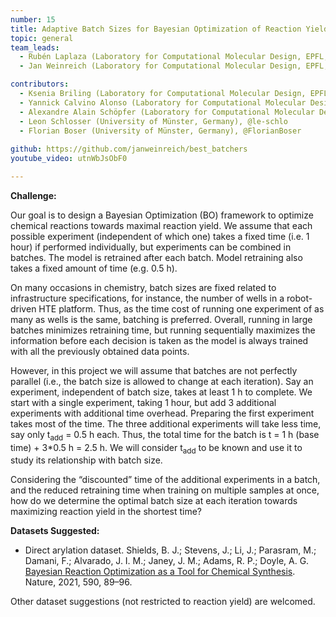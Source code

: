 ```yaml
---
number: 15
title: Adaptive Batch Sizes for Bayesian Optimization of Reaction Yield
topic: general
team_leads:
  - Rubén Laplaza (Laboratory for Computational Molecular Design, EPFL, Switzerland), @rlaplaza
  - Jan Weinreich (Laboratory for Computational Molecular Design, EPFL, Switzerland), @janweinreich

contributors:
  - Ksenia Briling (Laboratory for Computational Molecular Design, EPFL, Switzerland), @briling
  - Yannick Calvino Alonso (Laboratory for Computational Molecular Design, EPFL, Switzerland), @YAY-C
  - Alexandre Alain Schöpfer (Laboratory for Computational Molecular Design, EPFL, Switzerland), @aa-schoepfer
  - Leon Schlosser (University of Münster, Germany), @le-schlo
  - Florian Boser (University of Münster, Germany), @FlorianBoser
 
github: https://github.com/janweinreich/best_batchers
youtube_video: utnWbJsObF0

---
```


**Challenge:** 

Our goal is to design a Bayesian Optimization (BO) framework to optimize chemical reactions towards maximal reaction yield.
We assume that each possible experiment (independent of which one) takes a fixed time (i.e. 1 hour) if performed individually, but experiments can be combined in batches. The model is retrained after each batch. Model retraining also takes a fixed amount of time (e.g. 0.5 h). 

On many occasions in chemistry, batch sizes are fixed related to infrastructure specifications, for instance, the number of wells in a robot-driven HTE platform. Thus, as the time cost of running one experiment of as many as wells is the same, batching is preferred. Overall, running in large batches minimizes retraining time, but running sequentially maximizes the information before each decision is taken as the model is always trained with all the previously obtained data points.

However, in this project we will assume that batches are not perfectly parallel (i.e., the batch size is allowed to change at each iteration). Say an experiment, independent of batch size, takes at least 1 h to complete. We start with a single experiment, taking 1 hour, but add 3 additional experiments with additional time overhead. Preparing the first experiment takes most of the time. The three additional experiments will take less time, say only t<sub>add</sub> = 0.5 h each. Thus, the total time for the batch is t = 1 h (base time) + 3*0.5 h = 2.5 h.  We will consider t<sub>add</sub> to be known and use it to study its relationship with batch size.

Considering the “discounted” time of the additional experiments in a batch, and the reduced retraining time when training on multiple samples at once, how do we determine the optimal batch size at each iteration towards maximizing reaction yield in the shortest time?

**Datasets Suggested:**
- Direct arylation dataset. Shields, B. J.; Stevens, J.; Li, J.; Parasram, M.; Damani, F.; Alvarado, J. I. M.; Janey, J. M.; Adams, R. P.; Doyle, A. G. [Bayesian Reaction Optimization as a Tool for Chemical Synthesis](https://doi.org/10.1038/s41586-021-03213-y). Nature, 2021, 590, 89–96.

Other dataset suggestions (not restricted to reaction yield) are welcomed.
